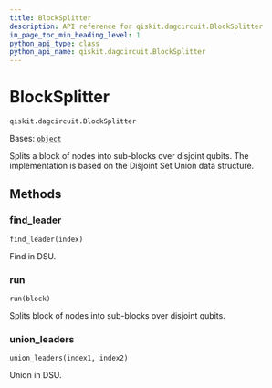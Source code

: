 ```yaml
---
title: BlockSplitter
description: API reference for qiskit.dagcircuit.BlockSplitter
in_page_toc_min_heading_level: 1
python_api_type: class
python_api_name: qiskit.dagcircuit.BlockSplitter
---
```


# BlockSplitter

<span id="qiskit.dagcircuit.BlockSplitter" />

`qiskit.dagcircuit.BlockSplitter`

Bases: [`object`](https://docs.python.org/3/library/functions.html#object "(in Python v3.12)")

Splits a block of nodes into sub-blocks over disjoint qubits. The implementation is based on the Disjoint Set Union data structure.

## Methods

### find\_leader

<span id="qiskit.dagcircuit.BlockSplitter.find_leader" />

`find_leader(index)`

Find in DSU.

### run

<span id="qiskit.dagcircuit.BlockSplitter.run" />

`run(block)`

Splits block of nodes into sub-blocks over disjoint qubits.

### union\_leaders

<span id="qiskit.dagcircuit.BlockSplitter.union_leaders" />

`union_leaders(index1, index2)`

Union in DSU.

